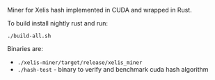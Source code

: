 Miner for Xelis hash implemented in CUDA and wrapped in Rust.

To build install nightly rust and run:

```
./build-all.sh
```

Binaries are:
* `./xelis-miner/target/release/xelis_miner`
* `./hash-test` - binary to verify and benchmark cuda hash algorithm
